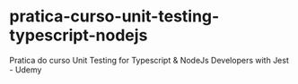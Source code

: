 # pratica-curso-unit-testing-typescript-nodejs
Pratica do curso Unit Testing for Typescript &amp; NodeJs Developers with Jest - Udemy
